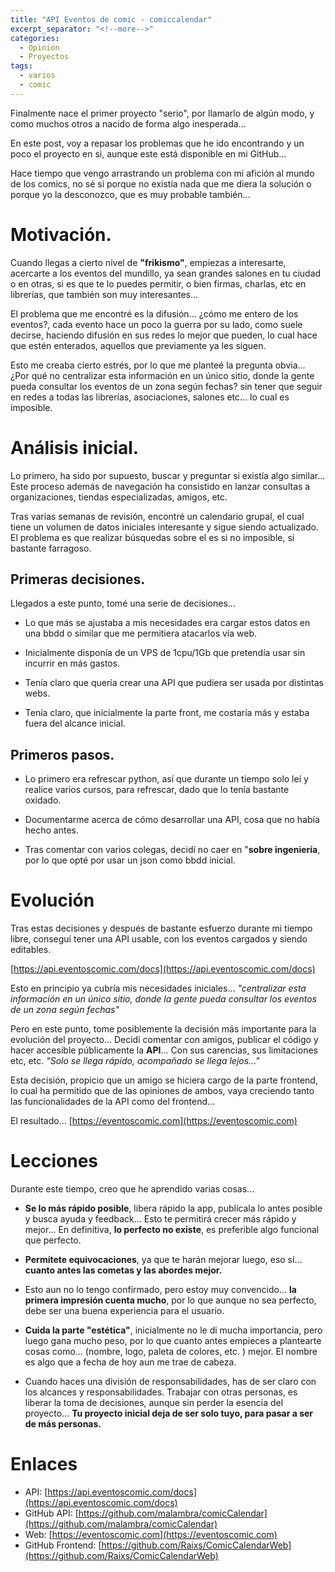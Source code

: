 ```yaml
---
title: "API Eventos de comic - comiccalendar"
excerpt_separator: "<!--more-->"
categories:
  - Opinión
  - Proyectos
tags:
  - varios
  - comic
---
```

Finalmente nace el primer proyecto "serio", por llamarlo de algún modo, y como muchos otros a nacido de forma algo inesperada...

En este post, voy a repasar los problemas que he ido encontrando y un poco el proyecto en si, aunque este está disponible en mi GitHub...

Hace tiempo que vengo arrastrando un problema con mi afición al mundo de los comics, no sé si porque no existía nada que me diera la solución o porque yo la desconozco, que es muy probable también...
<!--more-->

# Motivación.

Cuando llegas a cierto nivel de **"frikismo"**, empiezas a interesarte, acercarte a los eventos del mundillo, ya sean grandes salones en tu ciudad o en otras, si es que te lo puedes permitir, o bien firmas, charlas, etc en librerías, que también son muy interesantes...

El problema que me encontré es la difusión... ¿cómo me entero de los eventos?, cada evento hace un poco la guerra por su lado, como suele decirse, haciendo difusión en sus redes lo mejor que pueden, lo cual hace que estén enterados, aquellos que previamente ya les siguen.

Esto me creaba cierto estrés, por lo que me planteé la pregunta obvia... ¿Por qué no centralizar esta información en un único sitio, donde la gente pueda consultar los eventos de un zona según fechas? sin tener que seguir en redes a todas las librerías, asociaciones, salones etc... lo cual es imposible.

# Análisis inicial.

Lo primero, ha sido por supuesto, buscar y preguntar si existía algo similar...
Este proceso además de navegación ha consistido en lanzar consultas a organizaciones, tiendas especializadas, amigos, etc.

Tras varias semanas de revisión, encontré un calendario grupal, el cual tiene un volumen de datos iniciales interesante y sigue siendo actualizado. El problema es que realizar búsquedas sobre el es si no imposible, sí bastante farragoso.

## Primeras decisiones.

Llegados a este punto, tomé una serie de decisiones...

- Lo que más se ajustaba a mis necesidades era cargar estos datos en una bbdd o similar que me permitiera atacarlos vía web.

- Inicialmente disponía de un VPS de 1cpu/1Gb que pretendía usar sin incurrir en más gastos.

- Tenía claro que quería crear una API que pudiera ser usada por distintas webs.

- Tenía claro, que inicialmente la parte front, me costaría más y estaba fuera del alcance inicial.

## Primeros pasos.

- Lo primero era refrescar python, así que durante un tiempo solo leí y realice varios cursos, para refrescar, dado que lo tenía bastante oxidado.

- Documentarme acerca de cómo desarrollar una API, cosa que no había hecho antes.

- Tras comentar con varios colegas, decidí no caer en "**sobre ingeniería**, por lo que opté por usar un json como bbdd inicial.

# Evolución

Tras estas decisiones y después de bastante esfuerzo durante mi tiempo libre, conseguí tener una API usable, con los eventos cargados y siendo editables.

[https://api.eventoscomic.com/docs](https://api.eventoscomic.com/docs)   

Esto en principio ya cubría mis necesidades iniciales... *"centralizar esta información en un único sitio, donde la gente pueda consultar los eventos de un zona según fechas"*

Pero en este punto, tome posiblemente la decisión más importante para la evolución del proyecto... 
Decidí comentar con amigos, publicar el código y hacer accesible públicamente la **API**... Con sus carencias, sus limitaciones etc, etc. *"Solo se llega rápido, acompañado se llega lejos..."* 

Esta decisión, propicio que un amigo se hiciera cargo de la parte frontend, lo cual ha permitido que de las opiniones de ambos, vaya creciendo tanto las funcionalidades de la API como del frontend...

El resultado... [https://eventoscomic.com](https://eventoscomic.com)

# Lecciones

Durante este tiempo, creo que he aprendido varias cosas...

- **Se lo más rápido posible**, libera rápido la app, publícala lo antes posible y busca ayuda y feedback... Esto te permitirá crecer más rápido y mejor... En definitiva, **lo perfecto no existe**, es preferible algo funcional que perfecto.

- **Permítete equivocaciones**, ya que te harán mejorar luego, eso sí... **cuanto antes las cometas y las abordes mejor.**

- Esto aun no lo tengo confirmado, pero estoy muy convencido... **la primera impresión cuenta mucho**, por lo que aunque no sea perfecto, debe ser una buena experiencia para el usuario.

- **Cuida la parte "estética"**, inicialmente no le di mucha importancia, pero luego gana mucho peso, por lo que cuanto antes empieces a plantearte cosas como... (nombre, logo, paleta de colores, etc. ) mejor. El nombre es algo que a fecha de hoy aun me trae de cabeza.

- Cuando haces una división de responsabilidades, has de ser claro con los alcances y responsabilidades. Trabajar con otras personas, es liberar la toma de decisiones, aunque sin perder la esencia del proyecto... **Tu proyecto inicial deja de ser solo tuyo, para pasar a ser de más personas.**

# Enlaces

- API: [https://api.eventoscomic.com/docs](https://api.eventoscomic.com/docs)
- GitHub API: [https://github.com/malambra/comicCalendar](https://github.com/malambra/comicCalendar)
- Web: [https://eventoscomic.com](https://eventoscomic.com)
- GitHub Frontend: [https://github.com/Raixs/ComicCalendarWeb](https://github.com/Raixs/ComicCalendarWeb)
